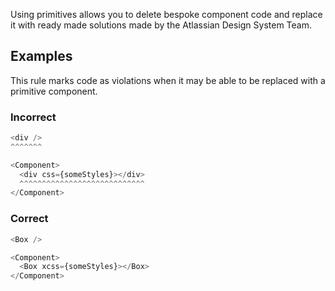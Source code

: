 Using primitives allows you to delete bespoke component code and replace it with ready made solutions made by the Atlassian Design System Team.

## Examples

This rule marks code as violations when it may be able to be replaced with a primitive component.

### Incorrect

```js
<div />
^^^^^^^

<Component>
  <div css={someStyles}></div>
  ^^^^^^^^^^^^^^^^^^^^^^^^^^^^
</Component>
```

### Correct

```js
<Box />
```

```js
<Component>
  <Box xcss={someStyles}></Box>
</Component>
```
